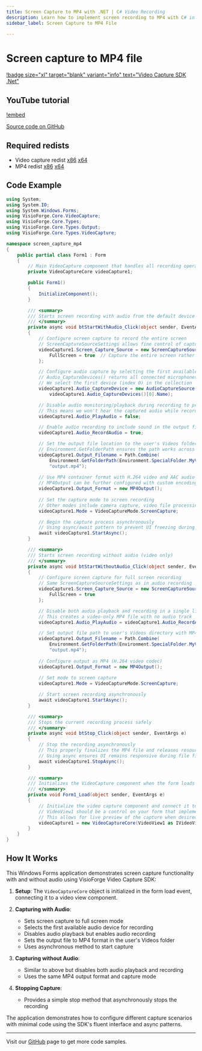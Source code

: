 ```yaml
---
title: Screen Capture to MP4 with .NET | C# Video Recording
description: Learn how to implement screen recording to MP4 with C# in your .NET applications. This tutorial provides complete code examples for both audio and silent screen captures, using H264/AAC encoding with simple async implementation for smooth desktop recordings.
sidebar_label: Screen Capture to MP4 File

---
```


# Screen capture to MP4 file

[!badge size="xl" target="blank" variant="info" text="Video Capture SDK .Net"](https://www.visioforge.com/video-capture-sdk-net)

## YouTube tutorial

[!embed](https://www.youtube.com/embed/fPJEoOz6lIM?controls=1)

[Source code on GitHub](https://github.com/visioforge/.Net-SDK-s-samples/tree/master/Video%20Capture%20SDK/_CodeSnippets/screen-capture-mp4)

## Required redists  

- Video capture redist [x86](https://www.nuget.org/packages/VisioForge.DotNet.Core.Redist.VideoCapture.x86/) [x64](https://www.nuget.org/packages/VisioForge.DotNet.Core.Redist.VideoCapture.x64/)
- MP4 redist [x86](https://www.nuget.org/packages/VisioForge.DotNet.Core.Redist.MP4.x86/) [x64](https://www.nuget.org/packages/VisioForge.DotNet.Core.Redist.MP4.x64/)

## Code Example

```csharp
using System;
using System.IO;
using System.Windows.Forms;
using VisioForge.Core.VideoCapture;
using VisioForge.Core.Types;
using VisioForge.Core.Types.Output;
using VisioForge.Core.Types.VideoCapture;

namespace screen_capture_mp4
{
    public partial class Form1 : Form
    {
        // Main VideoCapture component that handles all recording operations
        private VideoCaptureCore videoCapture1;

        public Form1()
        {
            InitializeComponent();
        }

        /// <summary>
        /// Starts screen recording with audio from the default device
        /// </summary>
        private async void btStartWithAudio_Click(object sender, EventArgs e)
        {
            // Configure screen capture to record the entire screen
            // ScreenCaptureSourceSettings allows fine control of capture region and parameters
            videoCapture1.Screen_Capture_Source = new ScreenCaptureSourceSettings() { 
                FullScreen = true  // Capture the entire screen rather than a specific region
            };

            // Configure audio capture by selecting the first available audio input device
            // Audio_CaptureDevices() returns all connected microphones and audio inputs
            // We select the first device (index 0) in the collection
            videoCapture1.Audio_CaptureDevice = new AudioCaptureSource(
                videoCapture1.Audio_CaptureDevices()[0].Name);

            // Disable audio monitoring/playback during recording to prevent feedback
            // This means we won't hear the captured audio while recording
            videoCapture1.Audio_PlayAudio = false;

            // Enable audio recording to include sound in the output file
            videoCapture1.Audio_RecordAudio = true;

            // Set the output file location to the user's Videos folder
            // Environment.GetFolderPath ensures the path works across different Windows systems
            videoCapture1.Output_Filename = Path.Combine(
                Environment.GetFolderPath(Environment.SpecialFolder.MyVideos), 
                "output.mp4");
            
            // Use MP4 container format with H.264 video and AAC audio codecs (standard format)
            // MP4Output can be further configured with custom encoding parameters if needed
            videoCapture1.Output_Format = new MP4Output();
            
            // Set the capture mode to screen recording
            // Other modes include camera capture, video file processing, etc.
            videoCapture1.Mode = VideoCaptureMode.ScreenCapture;

            // Begin the capture process asynchronously
            // Using async/await pattern to prevent UI freezing during operation
            await videoCapture1.StartAsync();
        }

        /// <summary>
        /// Starts screen recording without audio (video only)
        /// </summary>
        private async void btStartWithoutAudio_Click(object sender, EventArgs e)
        {
            // Configure screen capture for full screen recording
            // Same ScreenCaptureSourceSettings as in audio recording
            videoCapture1.Screen_Capture_Source = new ScreenCaptureSourceSettings() { 
                FullScreen = true 
            };

            // Disable both audio playback and recording in a single line
            // This creates a video-only MP4 file with no audio track
            videoCapture1.Audio_PlayAudio = videoCapture1.Audio_RecordAudio = false;

            // Set output file path to user's Videos directory with MP4 extension
            videoCapture1.Output_Filename = Path.Combine(
                Environment.GetFolderPath(Environment.SpecialFolder.MyVideos), 
                "output.mp4");
            
            // Configure output as MP4 (H.264 video codec)
            videoCapture1.Output_Format = new MP4Output();
            
            // Set mode to screen capture
            videoCapture1.Mode = VideoCaptureMode.ScreenCapture;

            // Start screen recording asynchronously
            await videoCapture1.StartAsync();
        }

        /// <summary>
        /// Stops the current recording process safely
        /// </summary>
        private async void btStop_Click(object sender, EventArgs e)
        {
            // Stop the recording asynchronously
            // This properly finalizes the MP4 file and releases resources
            // Using async ensures UI remains responsive during file finalization
            await videoCapture1.StopAsync();
        }

        /// <summary>
        /// Initializes the VideoCapture component when the form loads
        /// </summary>
        private void Form1_Load(object sender, EventArgs e)
        {
            // Initialize the video capture component and connect it to a video preview control
            // VideoView1 should be a control on your form that implements IVideoView interface
            // This allows for live preview of the capture when desired
            videoCapture1 = new VideoCaptureCore(VideoView1 as IVideoView);
        }
    }
}
```

## How It Works

This Windows Forms application demonstrates screen capture functionality with and without audio using VisioForge Video Capture SDK:

1. **Setup**: The `VideoCaptureCore` object is initialized in the form load event, connecting it to a video view component.

2. **Capturing with Audio**:
   - Sets screen capture to full screen mode
   - Selects the first available audio device for recording
   - Disables audio playback but enables audio recording
   - Sets the output file to MP4 format in the user's Videos folder
   - Uses asynchronous method to start capture

3. **Capturing without Audio**:
   - Similar to above but disables both audio playback and recording
   - Uses the same MP4 output format and capture mode

4. **Stopping Capture**:
   - Provides a simple stop method that asynchronously stops the recording

The application demonstrates how to configure different capture scenarios with minimal code using the SDK's fluent interface and async patterns.

---

Visit our [GitHub](https://github.com/visioforge/.Net-SDK-s-samples) page to get more code samples.
